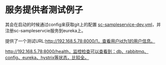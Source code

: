 # 服务提供者测试例子



其会在启动的时候通过config来获取git上的配置 [sc-sampleservice-dev.yml]( https://github.com/zhangdberic/config-repo/blob/master/sc-sampleservice/sc-sampleservice-dev.yml )，并注册sc-sampleservcie服务到eureka上。



提供了一个测试URL:http://192.168.5.78:8000/1，查看用户id为1的用户信息。



http://192.168.5.78:8000/health，监控检查可以查看到：db、rabbitmq、config、eureka、hystrix等状态，比较全。